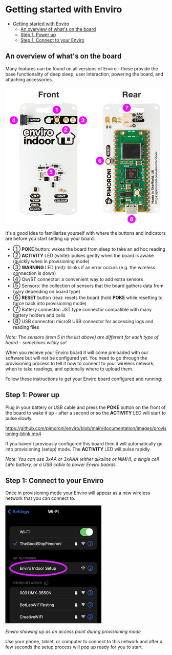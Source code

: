 # Getting started with Enviro

- [Getting started with Enviro](#getting-started-with-enviro)
  - [An overview of what's on the board](#an-overview-of-whats-on-the-board)
  - [Step 1: Power up](#step-1-power-up)
  - [Step 1: Connect to your Enviro](#step-1-connect-to-your-enviro)

## An overview of what's on the board

Many features can be found on all versions of Enviro - these provide the base functionality of deep sleep, user interaction, powering the board, and attaching accessories.

![Features on the Enviro boards](images/board-features.png)

It's a good idea to familiarise yourself with where the buttons and indicators are before you start setting up your board.

- <big>①</big> **POKE** button: wakes the board from sleep to take an ad hoc reading
- <big>②</big> **ACTIVITY** LED (white): pulses gently when the board is awake (quickly when in provisioning mode)
- <big>③</big> **WARNING** LED (red): blinks if an error occurs (e.g. the wireless connection is down)
- <big>④</big> Qw/ST connector: a convenient way to add extra sensors
- <big>⑤</big> Sensors: the collection of sensors that the board gathers data from (vary depending on board type)
- <big>⑥</big> **RESET** button (rea): resets the board (hold **POKE** while resetting to force back into provisioning mode)
- <big>⑦</big> Battery connector: JST type connector compatible with many battery holders and cells
- <big>⑧</big> USB connector: microB USB connector for accessing logs and reading files

*Note: The sensors (item 5 in the list above) are different for each type of board - sometimes wildly so!*

When you recieve your Enviro board it will come preloaded with our software but will not be configured yet. You need to go through the provisioning process to tell it how to connect to your wireless network, when to take readings, and optionally where to upload them.

Follow these instructions to get your Enviro board configured and running:

## Step 1: Power up

Plug in your battery or USB cable and press the **POKE** button on the front of the board to wake it up - after a second or so the **ACTIVITY** LED will start to pulse slowly.

https://github.com/pimoroni/enviro/blob/main/documentation/images/provisioning-blink.mp4

If you haven't previously configured this board then it will automatically go into provisioning (setup) mode. The **ACTIVITY** LED will pulse rapidly.

*Note: You can use 3xAA or 3xAAA (either alkaline or NiMH), a single cell LiPo battery, or a USB cable to power Enviro boards.*

## Step 1: Connect to your Enviro

Once in provisioning mode your Enviro will appear as a new wireless network that you can connect to.

![The enviro provisioning network](images/access-point-network.png)

*Enviro showing up as an access point during provisioning mode*

Use your phone, tablet, or computer to connect to this network and after a few seconds the setup process will pop up ready for you to start.



